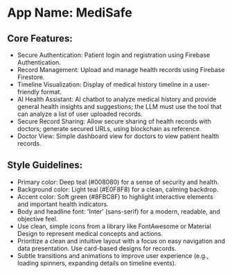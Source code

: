 # **App Name**: MediSafe

## Core Features:

- Secure Authentication: Patient login and registration using Firebase Authentication.
- Record Management: Upload and manage health records using Firebase Firestore.
- Timeline Visualization: Display of medical history timeline in a user-friendly format.
- AI Health Assistant: AI chatbot to analyze medical history and provide general health insights and suggestions; the LLM must use the tool that can analyze a list of user uploaded records.
- Secure Record Sharing: Allow secure sharing of health records with doctors; generate secured URLs, using blockchain as reference.
- Doctor View: Simple dashboard view for doctors to view patient health records.

## Style Guidelines:

- Primary color: Deep teal (#008080) for a sense of security and health.
- Background color: Light teal (#E0F8F8) for a clean, calming backdrop.
- Accent color: Soft green (#8FBC8F) to highlight interactive elements and important health indicators.
- Body and headline font: 'Inter' (sans-serif) for a modern, readable, and objective feel.
- Use clean, simple icons from a library like FontAwesome or Material Design to represent medical concepts and actions.
- Prioritize a clean and intuitive layout with a focus on easy navigation and data presentation. Use card-based designs for records.
- Subtle transitions and animations to improve user experience (e.g., loading spinners, expanding details on timeline events).